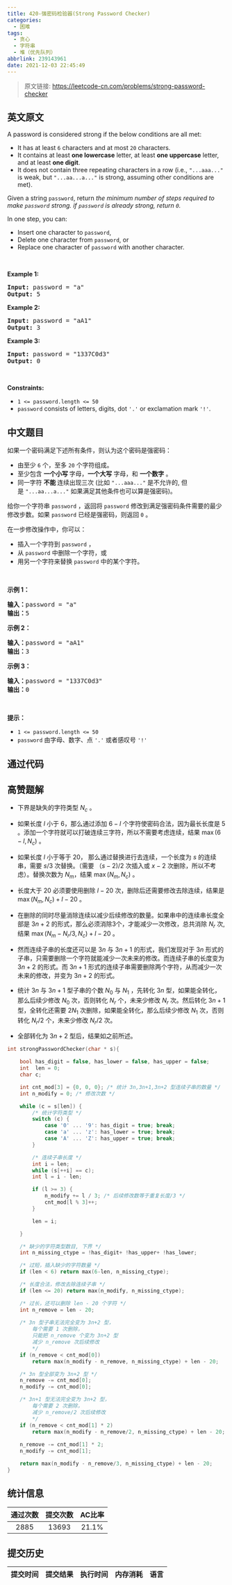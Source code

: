 ```yaml
---
title: 420-强密码检验器(Strong Password Checker)
categories:
  - 困难
tags:
  - 贪心
  - 字符串
  - 堆（优先队列）
abbrlink: 239143961
date: 2021-12-03 22:45:49
---
```


> 原文链接: https://leetcode-cn.com/problems/strong-password-checker


## 英文原文
<div><p>A password is considered strong if the below conditions are all met:</p>

<ul>
	<li>It has at least <code>6</code> characters and at most <code>20</code> characters.</li>
	<li>It contains at least <strong>one lowercase</strong> letter, at least <strong>one uppercase</strong> letter, and at least <strong>one digit</strong>.</li>
	<li>It does&nbsp;not contain three repeating characters in a row (i.e.,&nbsp;<code>&quot;...aaa...&quot;</code> is weak, but <code>&quot;...aa...a...&quot;</code> is strong, assuming other conditions are met).</li>
</ul>

<p>Given a string <code>password</code>, return <em>the minimum number of steps required to make <code>password</code> strong. if <code>password</code> is already strong, return <code>0</code>.</em></p>

<p>In one step, you can:</p>

<ul>
	<li>Insert one character to <code>password</code>,</li>
	<li>Delete one character from <code>password</code>, or</li>
	<li>Replace&nbsp;one character of <code>password</code> with another character.</li>
</ul>

<p>&nbsp;</p>
<p><strong>Example 1:</strong></p>
<pre><strong>Input:</strong> password = "a"
<strong>Output:</strong> 5
</pre><p><strong>Example 2:</strong></p>
<pre><strong>Input:</strong> password = "aA1"
<strong>Output:</strong> 3
</pre><p><strong>Example 3:</strong></p>
<pre><strong>Input:</strong> password = "1337C0d3"
<strong>Output:</strong> 0
</pre>
<p>&nbsp;</p>
<p><strong>Constraints:</strong></p>

<ul>
	<li><code>1 &lt;= password.length &lt;= 50</code></li>
	<li><code>password</code> consists of letters, digits, dot&nbsp;<code>&#39;.&#39;</code> or exclamation mark <code>&#39;!&#39;</code>.</li>
</ul>
</div>

## 中文题目
<div>如果一个密码满足下述所有条件，则认为这个密码是强密码：
<ul>
	<li>由至少 <code>6</code> 个，至多 <code>20</code> 个字符组成。</li>
	<li>至少包含 <strong>一个小写 </strong>字母，<strong>一个大写</strong> 字母，和 <strong>一个数字</strong> 。</li>
	<li>同一字符 <strong>不能 </strong>连续出现三次 (比如 <code>"...aaa..."</code> 是不允许的, 但是&nbsp;<code>"...aa...a..."</code> 如果满足其他条件也可以算是强密码)。</li>
</ul>

<p>给你一个字符串 <code>password</code> ，返回将 <code>password</code><em> </em>修改到满足强密码条件需要的最少修改步数。如果<em> </em><code>password</code><em> </em>已经是强密码，则返回 <code>0</code> 。</p>

<p>在一步修改操作中，你可以：</p>

<ul>
	<li>插入一个字符到 <code>password</code> ，</li>
	<li>从 <code>password</code> 中删除一个字符，或</li>
	<li>用另一个字符来替换 <code>password</code> 中的某个字符。</li>
</ul>

<p>&nbsp;</p>

<p><strong>示例 1：</strong></p>

<pre>
<strong>输入：</strong>password = "a"
<strong>输出：</strong>5
</pre>

<p><strong>示例 2：</strong></p>

<pre>
<strong>输入：</strong>password = "aA1"
<strong>输出：</strong>3
</pre>

<p><strong>示例 3：</strong></p>

<pre>
<strong>输入：</strong>password = "1337C0d3"
<strong>输出：</strong>0
</pre>

<p>&nbsp;</p>

<p><strong>提示：</strong></p>

<ul>
	<li><code>1 &lt;= password.length &lt;= 50</code></li>
	<li><code>password</code> 由字母、数字、点 <code>'.'</code> 或者感叹号 <code>'!'</code></li>
</ul>
</div>

## 通过代码
<RecoDemo>
</RecoDemo>


## 高赞题解
* 下界是缺失的字符类型 $N_{c}$ 。

* 如果长度 $l$ 小于 6，那么通过添加 $6-l$ 个字符使密码合法，因为最长长度是 5 。添加一个字符就可以打破连续三字符，所以不需要考虑连续，结果 $\max(6-l, N_c)$ 。

* 如果长度 $l$ 小于等于 20， 那么通过替换进行去连续，一个长度为 $s$ 的连续串，需要 $s/3$ 次替换。（需要 $（s-2)/2$ 次插入或 $x-2$ 次删除，所以不考虑）。替换次数为 $N_m$，结果 $\max(N_m, N_c)$ 。

* 长度大于 20 必须要使用删除 $l - 20$ 次，删除后还需要修改去除连续，结果是$\max(N_m, N_c)+l-20$ 。

* 在删除的同时尽量消除连续以减少后续修改的数量。如果串中的连续串长度全部是 $3n+2$ 的形式，那么必须消除3个，才能减少一次修改，总共消除 $N_r$ 次, 结果 $\max(N_m - N_r/3, N_c)+l-20$ 。

* 然而连续子串的长度还可以是 $3n$ 与 $3n+1$ 的形式，我们发现对于 $3n$ 形式的子串，只需要删除一个字符就能减少一次未来的修改。而连续子串的长度变为 $3n+2$ 的形式。而 $3n+1$ 形式的连续子串需要删除两个字符，从而减少一次未来的修改，并变为 $3n+2$ 的形式。 

* 统计 $3n$ 与 $3n+1$ 型子串的个数 $N_0$ 与 $N_1$ ，先转化 $3n$ 型，如果能全转化，那么后续少修改 $N_0$ 次，否则转化 $N_r$ 个，未来少修改 $N_r$ 次。然后转化 $3n+1$ 型，全转化还需要 $2 N_1$ 次删除，如果能全转化，那么后续少修改 $N_1$ 次，否则转化 $N_r/2$ 个，未来少修改 $N_r/2$ 次。

* 全部转化为 $3n+2$ 型后，结果如之前所述。

```c
int strongPasswordChecker(char * s){

    bool has_digit = false, has_lower = false, has_upper = false;
    int  len = 0;
    char c;

    int cnt_mod[3] = {0, 0, 0}; /* 统计 3n,3n+1,3n+2 型连续子串的数量 */
    int n_modify = 0; /* 修改次数 */

    while (c = s[len]) {
        /* 统计字符类型 */
        switch (c) {
            case '0' ... '9': has_digit = true; break;
            case 'a' ... 'z': has_lower = true; break;
            case 'A' ... 'Z': has_upper = true; break;
        }

        /* 连续子串长度 */
        int i = len;
        while (s[++i] == c);
        int l = i - len;

        if (l >= 3) {
            n_modify += l / 3; /* 后续修改数等于重复长度/3 */
            cnt_mod[l % 3]++;
        }

        len = i;

    }

    /* 缺少的字符类型数目, 下界 */
    int n_missing_ctype = !has_digit+ !has_upper+ !has_lower;

    /* 过短，插入缺少的字符数量 */
    if (len < 6) return max(6-len, n_missing_ctype);

    /* 长度合法，修改去除连续子串 */
    if (len <= 20) return max(n_modify, n_missing_ctype);

    /* 过长，还可以删除 len - 20 个字符 */
    int n_remove = len - 20;
    
    /* 3n 型子串无法完全变为 3n+2 型，
        每个需要 1 次删除，
        只能把 n_remove 个变为 3n+2 型
        减少 n_remove 次后续修改
        */
    if (n_remove < cnt_mod[0]) 
        return max(n_modify - n_remove, n_missing_ctype) + len - 20;

    /* 3n 型全部变为 3n+2 型 */
    n_remove -= cnt_mod[0];
    n_modify -= cnt_mod[0];

    /* 3n+1 型无法完全变为 3n+2 型， 
        每个需要 2 次删除， 
        减少 n_remove/2 次后续修改
        */
    if (n_remove < cnt_mod[1] * 2)
        return max(n_modify - n_remove/2, n_missing_ctype) + len - 20;
    
    n_remove -= cnt_mod[1] * 2;
    n_modify -= cnt_mod[1];

    return max(n_modify - n_remove/3, n_missing_ctype) + len - 20;
}
```

## 统计信息
| 通过次数 | 提交次数 | AC比率 |
| :------: | :------: | :------: |
|    2885    |    13693    |   21.1%   |

## 提交历史
| 提交时间 | 提交结果 | 执行时间 |  内存消耗  | 语言 |
| :------: | :------: | :------: | :--------: | :--------: |
